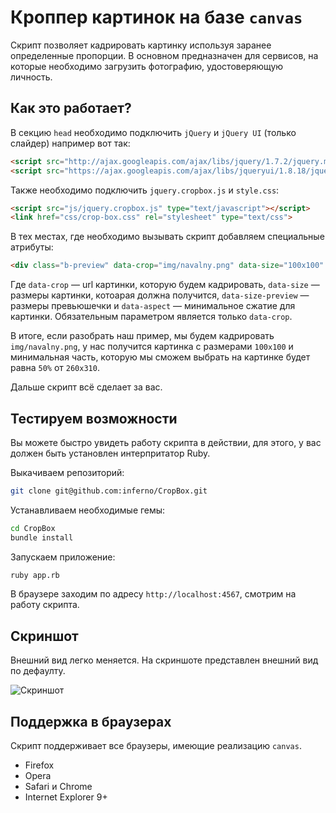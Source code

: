 # Кроппер картинок на базе `canvas`

Скрипт позволяет кадрировать картинку используя заранее определенные пропорции. В основном предназначен для сервисов, на которые необходимо загрузить фотографию, удостоверяющую личность. 

## Как это работает?

В секцию `head` необходимо подключить `jQuery` и `jQuery UI` (только слайдер) например вот так:

```html
<script src="http://ajax.googleapis.com/ajax/libs/jquery/1.7.2/jquery.min.js" type="text/javascript"></script>
<script src="https://ajax.googleapis.com/ajax/libs/jqueryui/1.8.18/jquery-ui.min.js" type="text/javascript"></script>
```

Также необходимо подключить `jquery.cropbox.js` и `style.css`:

```html
<script src="js/jquery.cropbox.js" type="text/javascript"></script>
<link href="css/crop-box.css" rel="stylesheet" type="text/css">
```

В тех местах, где необходимо вызывать скрипт добавляем специальные атрибуты:

```html
<div class="b-preview" data-crop="img/navalny.png" data-size="100x100" data-size-preview="260x310" data-aspect=".5"></div>
```

Где `data-crop` — url картинки, которую будем кадрировать, `data-size` — размеры картинки, котоарая должна получится, `data-size-preview` — размеры превьюшечки и `data-aspect` — минимальное сжатие для картинки. Обязательным параметром является только `data-crop`.

В итоге, если разобрать наш пример, мы будем кадрировать `img/navalny.png`, у нас получится картинка с размерами `100x100` и минимальная часть, которую мы сможем выбрать на картинке будет равна `50%` от `260x310`.

Дальше скрипт всё сделает за вас.

## Тестируем возможности

Вы можете быстро увидеть работу скрипта в действии, для этого, у вас должен быть установлен интерпритатор Ruby.

Выкачиваем репозиторий:

```bash
git clone git@github.com:inferno/CropBox.git
```
Устанавливаем необходимые гемы:

```bash
cd CropBox
bundle install
```
Запускаем приложение:

```bash
ruby app.rb
```

В браузере заходим по адресу `http://localhost:4567`, смотрим на работу скрипта.

## Скриншот

Внешний вид легко меняется. На скриншоте представлен внешний вид по дефаулту.

![Скриншот](https://github.com/inferno/cropbox/raw/master/images/view.jpg "Скриншот")

## Поддержка в браузерах

Скрипт поддерживает все браузеры, имеющие реализацию `canvas`.

* Firefox
* Opera
* Safari и Chrome
* Internet Explorer 9+
